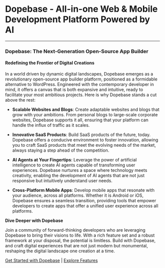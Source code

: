 # Dopebase - All-in-one Web & Mobile Development Platform Powered by AI

---

### **Dopebase: The Next-Generation Open-Source App Builder**

#### **Redefining the Frontier of Digital Creations**

In a world driven by dynamic digital landscapes, Dopebase emerges as a revolutionary open-source app builder platform, positioned as a formidable alternative to WordPress. Engineered with the contemporary developer in mind, it offers a canvas that is both expansive and intuitive, ready to facilitate your most ambitious projects. Here is why Dopebase stands a cut above the rest:

- **Scalable Websites and Blogs**: Create adaptable websites and blogs that grow with your ambitions. From personal blogs to large-scale corporate websites, Dopebase supports it all, ensuring that your platform can handle the influx of traffic as it scales.

- **Innovative SaaS Products**: Build SaaS products of the future, today. Dopebase offers a conducive environment to foster innovation, allowing you to craft SaaS products that meet the evolving needs of the market, always staying a step ahead of the competition.

- **AI Agents at Your Fingertips**: Leverage the power of artificial intelligence to create AI agents capable of transforming user experiences. Dopebase nurtures a space where technology meets creativity, enabling the development of AI agents that are not just responsive but intuitively understand user needs.

- **Cross-Platform Mobile Apps**: Develop mobile apps that resonate with your audience, across all platforms. Whether it is Android or iOS, Dopebase ensures a seamless transition, providing tools that empower developers to create apps that offer a unified user experience across all platforms.

**Dive Deeper with Dopebase**

Join a community of forward-thinking developers who are leveraging Dopebase to bring their visions to life. With a rich feature set and a robust framework at your disposal, the potential is limitless. Build with Dopebase, and craft digital experiences that are not just modern but monumental, reshaping the digital landscape one creation at a time.

[Get Started with Dopebase](https://dopebase.com) | [Explore Features](https://dopebase.com)
